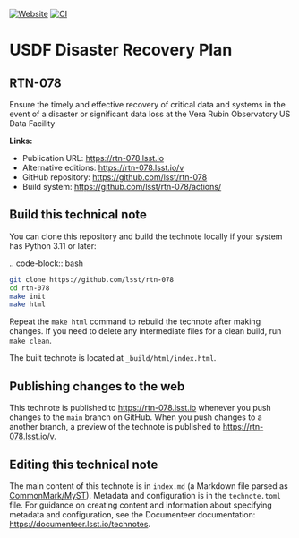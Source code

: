 [![Website](https://img.shields.io/badge/rtn--078-lsst.io-brightgreen.svg)](https://rtn-078.lsst.io)
[![CI](https://github.com/lsst/rtn-078/actions/workflows/ci.yaml/badge.svg)](https://github.com/lsst/rtn-078/actions/workflows/ci.yaml)

# USDF Disaster Recovery Plan

## RTN-078

Ensure the timely and effective recovery of critical data and systems in the event of a disaster or significant data loss at the Vera Rubin Observatory US Data Facility

**Links:**

- Publication URL: https://rtn-078.lsst.io
- Alternative editions: https://rtn-078.lsst.io/v
- GitHub repository: https://github.com/lsst/rtn-078
- Build system: https://github.com/lsst/rtn-078/actions/


## Build this technical note

You can clone this repository and build the technote locally if your system has Python 3.11 or later:

.. code-block:: bash

```sh
git clone https://github.com/lsst/rtn-078
cd rtn-078
make init
make html
```

Repeat the `make html` command to rebuild the technote after making changes.
If you need to delete any intermediate files for a clean build, run `make clean`.

The built technote is located at `_build/html/index.html`.

## Publishing changes to the web

This technote is published to https://rtn-078.lsst.io whenever you push changes to the `main` branch on GitHub.
When you push changes to a another branch, a preview of the technote is published to https://rtn-078.lsst.io/v.

## Editing this technical note

The main content of this technote is in `index.md` (a Markdown file parsed as [CommonMark/MyST](https://myst-parser.readthedocs.io/en/latest/index.html)).
Metadata and configuration is in the `technote.toml` file.
For guidance on creating content and information about specifying metadata and configuration, see the Documenteer documentation: https://documenteer.lsst.io/technotes.
